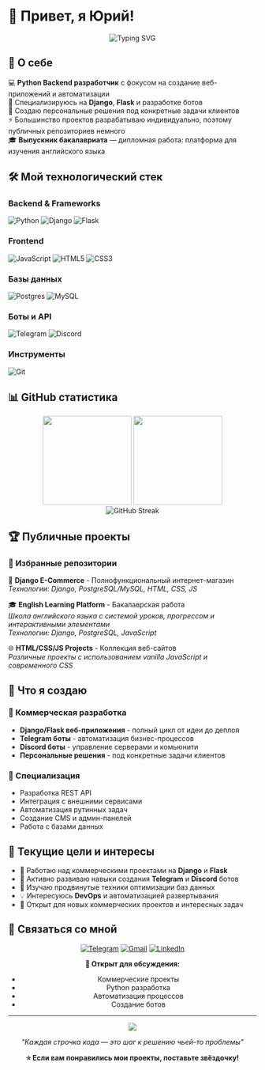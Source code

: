 # 👋 Привет, я Юрий!

<div align="center">
  <img src="https://readme-typing-svg.herokuapp.com?font=Fira+Code&pause=1000&color=3776AB&center=true&vCenter=true&width=600&lines=Python+Backend+Developer;Django+%26+Flask+Specialist;Telegram+%26+Discord+Bots+Creator;Custom+Solutions+Developer" alt="Typing SVG" />
</div>

## 🚀 О себе

💻 **Python Backend разработчик** с фокусом на создание веб-приложений и автоматизации  
🎯 Специализируюсь на **Django**, **Flask** и разработке ботов  
🔧 Создаю персональные решения под конкретные задачи клиентов  
⚡ Большинство проектов разрабатываю индивидуально, поэтому публичных репозиториев немного  
🎓 **Выпускник бакалавриата** — дипломная работа: платформа для изучения английского языка  

## 🛠️ Мой технологический стек

### Backend & Frameworks
![Python](https://img.shields.io/badge/python-3670A0?style=for-the-badge&logo=python&logoColor=ffdd54)
![Django](https://img.shields.io/badge/django-%23092E20.svg?style=for-the-badge&logo=django&logoColor=white)
![Flask](https://img.shields.io/badge/flask-%23000.svg?style=for-the-badge&logo=flask&logoColor=white)

### Frontend
![JavaScript](https://img.shields.io/badge/javascript-%23323330.svg?style=for-the-badge&logo=javascript&logoColor=%23F7DF1E)
![HTML5](https://img.shields.io/badge/html5-%23E34F26.svg?style=for-the-badge&logo=html5&logoColor=white)
![CSS3](https://img.shields.io/badge/css3-%231572B6.svg?style=for-the-badge&logo=css3&logoColor=white)

### Базы данных
![Postgres](https://img.shields.io/badge/postgres-%23316192.svg?style=for-the-badge&logo=postgresql&logoColor=white)
![MySQL](https://img.shields.io/badge/mysql-%2300f.svg?style=for-the-badge&logo=mysql&logoColor=white)

### Боты и API
![Telegram](https://img.shields.io/badge/Telegram-2CA5E0?style=for-the-badge&logo=telegram&logoColor=white)
![Discord](https://img.shields.io/badge/Discord-%235865F2.svg?style=for-the-badge&logo=discord&logoColor=white)

### Инструменты
![Git](https://img.shields.io/badge/git-%23F05033.svg?style=for-the-badge&logo=git&logoColor=white)

## 📊 GitHub статистика

<div align="center">
  <img height="180em" src="https://github-readme-stats.vercel.app/api?username=YuriiFridman&show_icons=true&theme=vue-dark&include_all_commits=true&count_private=true"/>
  <img height="180em" src="https://github-readme-stats.vercel.app/api/top-langs/?username=YuriiFridman&layout=compact&langs_count=8&theme=vue-dark"/>
</div>

<div align="center">
  <img src="https://github-readme-streak-stats.herokuapp.com/?user=YuriiFridman&theme=vue-dark" alt="GitHub Streak" />
</div>

## 🏆 Публичные проекты

### 🌟 Избранные репозитории

🛒 **Django E-Commerce** - Полнофункциональный интернет-магазин  
*Технологии: Django, PostgreSQL/MySQL, HTML, CSS, JS*

🎓 **English Learning Platform** - Бакалаврская работа  
*Школа английского языка с системой уроков, прогрессом и интерактивными элементами*  
*Технологии: Django, PostgreSQL, JavaScript*

🌐 **HTML/CSS/JS Projects** - Коллекция веб-сайтов  
*Различные проекты с использованием vanilla JavaScript и современного CSS*

## 🤖 Что я создаю

### 💼 Коммерческая разработка
- **Django/Flask веб-приложения** - полный цикл от идеи до деплоя
- **Telegram боты** - автоматизация бизнес-процессов
- **Discord боты** - управление серверами и комьюнити
- **Персональные решения** - под конкретные задачи клиентов

### 🎯 Специализация
- Разработка REST API
- Интеграция с внешними сервисами
- Автоматизация рутинных задач
- Создание CMS и админ-панелей
- Работа с базами данных

## 🎯 Текущие цели и интересы

- 🔭 Работаю над коммерческими проектами на **Django** и **Flask**
- 🤖 Активно развиваю навыки создания **Telegram** и **Discord** ботов
- 🌱 Изучаю продвинутые техники оптимизации баз данных
- 💡 Интересуюсь **DevOps** и автоматизацией развертывания
- 👯 Открыт для новых коммерческих проектов и интересных задач

## 🤝 Связаться со мной

<div align="center">
  
[![Telegram](https://img.shields.io/badge/Telegram-2CA5E0?style=for-the-badge&logo=telegram&logoColor=white)](https://t.me/youryur4ik)
[![Gmail](https://img.shields.io/badge/Gmail-D14836?style=for-the-badge&logo=gmail&logoColor=white)](mailto:yuriifridman99@gmail.com)
[![LinkedIn](https://img.shields.io/badge/LinkedIn-%230077B5.svg?style=for-the-badge&logo=linkedin&logoColor=white)](https://www.linkedin.com/in/yurii-fridman-662b87246/)

**💬 Открыт для обсуждения:**
- Коммерческие проекты
- Python разработка
- Автоматизация процессов
- Создание ботов

</div>

---

<div align="center">
  <img src="https://quotes-github-readme.vercel.app/api?type=horizontal&theme=vue" />
</div>

<div align="center">
  
*"Каждая строчка кода — это шаг к решению чьей-то проблемы"*

**⭐ Если вам понравились мои проекты, поставьте звёздочку!**

</div>
